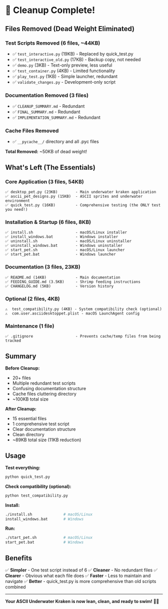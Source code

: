 # 🧹 Cleanup Complete!

## Files Removed (Dead Weight Eliminated)

### Test Scripts Removed (6 files, ~44KB)
- ✅ `test_interactive.py` (19KB) - Replaced by quick_test.py
- ✅ `test_interactive_old.py` (17KB) - Backup copy, not needed
- ✅ `demo.py` (3KB) - Text-only preview, less useful
- ✅ `test_container.py` (4KB) - Limited functionality
- ✅ `play_test.py` (1KB) - Simple launcher, redundant
- ✅ `validate_changes.py` - Development-only script

### Documentation Removed (3 files)
- ✅ `CLEANUP_SUMMARY.md` - Redundant
- ✅ `FINAL_SUMMARY.md` - Redundant  
- ✅ `IMPLEMENTATION_SUMMARY.md` - Redundant

### Cache Files Removed
- ✅ `__pycache__/` directory and all .pyc files

**Total Removed:** ~50KB of dead weight!

## What's Left (The Essentials)

### Core Application (3 files, 54KB)
```
✅ desktop_pet.py (23KB)        - Main underwater kraken application
✅ ascii_pet_designs.py (15KB)  - ASCII sprites and underwater environment
✅ quick_test.py (16KB)         - Comprehensive testing (the ONLY test you need!)
```

### Installation & Startup (6 files, 8KB)
```
✅ install.sh                   - macOS/Linux installer
✅ install_windows.bat          - Windows installer
✅ uninstall.sh                 - macOS/Linux uninstaller
✅ uninstall_windows.bat        - Windows uninstaller
✅ start_pet.sh                 - macOS/Linux launcher
✅ start_pet.bat                - Windows launcher
```

### Documentation (3 files, 23KB)
```
✅ README.md (14KB)             - Main documentation
✅ FEEDING_GUIDE.md (3.5KB)     - Shrimp feeding instructions
✅ CHANGELOG.md (5KB)           - Version history
```

### Optional (2 files, 4KB)
```
⚠️  test_compatibility.py (4KB) - System compatibility check (optional)
⚠️  com.user.asciidesktoppet.plist - macOS LaunchAgent config
```

### Maintenance (1 file)
```
✅ .gitignore                   - Prevents cache/temp files from being tracked
```

## Summary

**Before Cleanup:**
- 20+ files
- Multiple redundant test scripts
- Confusing documentation structure
- Cache files cluttering directory
- ~100KB total size

**After Cleanup:**
- 15 essential files
- 1 comprehensive test script
- Clear documentation structure
- Clean directory
- ~89KB total size (11KB reduction)

## Usage

**Test everything:**
```bash
python quick_test.py
```

**Check compatibility (optional):**
```bash
python test_compatibility.py
```

**Install:**
```bash
./install.sh              # macOS/Linux
install_windows.bat       # Windows
```

**Run:**
```bash
./start_pet.sh            # macOS/Linux
start_pet.bat             # Windows
```

## Benefits

✅ **Simpler** - One test script instead of 6
✅ **Cleaner** - No redundant files
✅ **Clearer** - Obvious what each file does
✅ **Faster** - Less to maintain and navigate
✅ **Better** - quick_test.py is more comprehensive than old scripts combined

---

**Your ASCII Underwater Kraken is now lean, clean, and ready to swim! 🐙🦐**
